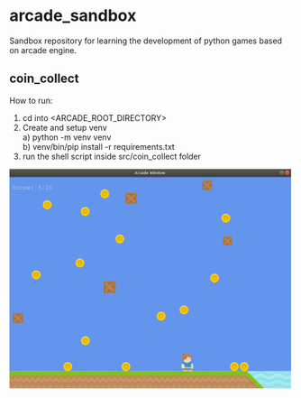 # arcade_sandbox
Sandbox repository for learning the development of python games based on arcade engine.

## coin_collect
How to run:
1. cd into <ARCADE_ROOT_DIRECTORY>
2. Create and setup venv<br/>
    a) python -m venv venv<br/>
    b) venv/bin/pip install -r requirements.txt<br/>
3. run the shell script inside src/coin_collect folder

<img src="https://raw.githubusercontent.com/esceer/arcade-sandbox/master/coin_collect_gameplay_footage.png" width="500px"/>
